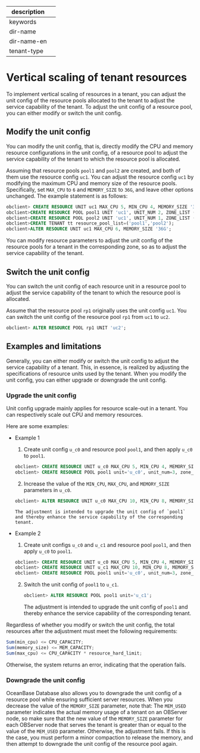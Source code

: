 |description||
|---|---|
|keywords||
|dir-name||
|dir-name-en||
|tenant-type||

# Vertical scaling of tenant resources

To implement vertical scaling of resources in a tenant, you can adjust the unit config of the resource pools allocated to the tenant to adjust the service capability of the tenant. To adjust the unit config of a resource pool, you can either modify or switch the unit config.

## Modify the unit config

You can modify the unit config, that is, directly modify the CPU and memory resource configurations in the unit config, of a resource pool to adjust the service capability of the tenant to which the resource pool is allocated.


Assuming that resource pools `pool1` and `pool2` are created, and both of them use the resource config `uc1`. You can adjust the resource config `uc1` by modifying the maximum CPU and memory size of the resource pools. Specifically, set `MAX_CPU` to `6` and `MEMORY_SIZE` to `36G`, and leave other options unchanged. The example statement is as follows:

```sql
obclient> CREATE RESOURCE UNIT uc1 MAX_CPU 5, MIN_CPU 4, MEMORY_SIZE '36G', MAX_IOPS 10000, MIN_IOPS 10000, LOG_DISK_SIZE = '108G';
obclient>CREATE RESOURCE POOL pool1 UNIT 'uc1', UNIT_NUM 2, ZONE_LIST ('z1', 'z2');
obclient>CREATE RESOURCE POOL pool2 UNIT 'uc1', UNIT_NUM 1, ZONE_LIST ('z3');
obclient>CREATE TENANT tt resource_pool_list=('pool1','pool2');
obclient>ALTER RESOURCE UNIT uc1 MAX_CPU 6, MEMORY_SIZE '36G';
```

You can modify resource parameters to adjust the unit config of the resource pools for a tenant in the corresponding zone, so as to adjust the service capability of the tenant.

## Switch the unit config

You can switch the unit config of each resource unit in a resource pool to adjust the service capability of the tenant to which the resource pool is allocated.

Assume that the resource pool `rp1` originally uses the unit config `uc1`. You can switch the unit config of the resource pool `rp1` from `uc1` to `uc2`.

```sql
obclient> ALTER RESOURCE POOL rp1 UNIT 'uc2';
```

## Examples and limitations

Generally, you can either modify or switch the unit config to adjust the service capability of a tenant. This, in essence, is realized by adjusting the specifications of resource units used by the tenant. When you modify the unit config, you can either upgrade or downgrade the unit config.

### Upgrade the unit config

Unit config upgrade mainly applies for resource scale-out in a tenant. You can respectively scale out CPU and memory resources.

Here are some examples:


* Example 1

   1. Create unit config `u_c0` and resource pool `pool1`, and then apply `u_c0` to `pool1`.

     ```sql
     obclient> CREATE RESOURCE UNIT u_c0 MAX_CPU 5, MIN_CPU 4, MEMORY_SIZE '36G', MAX_IOPS 10000, MIN_IOPS 10000, LOG_DISK_SIZE = '108G';
     obclient> CREATE RESOURCE POOL pool1 unit='u_c0', unit_num=3, zone_list=('z1','z2','z3');
     ```

   2. Increase the value of the `MIN_CPU`, `MAX_CPU`, and `MEMORY_SIZE` parameters in `u_c0`.

     ```sql
     obclient> ALTER RESOURCE UNIT u_c0 MAX_CPU 10, MIN_CPU 8, MEMORY_SIZE '72G';
     ```

      The adjustment is intended to upgrade the unit config of `pool1` and thereby enhance the service capability of the corresponding tenant.

* Example 2

   1. Create unit configs `u_c0` and `u_c1` and resource pool `pool1`, and then apply `u_c0` to `pool1`.

     ```sql
     obclient> CREATE RESOURCE UNIT u_c0 MAX_CPU 5, MIN_CPU 4, MEMORY_SIZE '36G', MAX_IOPS 10000, MIN_IOPS 10000, LOG_DISK_SIZE = '108G';
     obclient> CREATE RESOURCE UNIT u_c1 MAX_CPU 10, MIN_CPU 8, MEMORY_SIZE '72G', MAX_IOPS 10000, MIN_IOPS 10000, LOG_DISK_SIZE = '216G';
     obclient> CREATE RESOURCE POOL pool1 unit='u_c0', unit_num=3, zone_list=('z1','z2','z3');
     ```

   2. Switch the unit config of `pool1` to `u_c1`.

      ```sql
      obclient> ALTER RESOURCE POOL pool1 unit='u_c1';
      ```

      The adjustment is intended to upgrade the unit config of `pool1` and thereby enhance the service capability of the corresponding tenant.

Regardless of whether you modify or switch the unit config, the total resources after the adjustment must meet the following requirements:

```javascript
Sum(min_cpu) <= CPU_CAPACITY;
Sum(memory_size) <= MEM_CAPACITY;
Sum(max_cpu) <= CPU_CAPACITY * resource_hard_limit;
```

Otherwise, the system returns an error, indicating that the operation fails.

### Downgrade the unit config

OceanBase Database also allows you to downgrade the unit config of a resource pool while ensuring sufficient server resources. When you decrease the value of the `MEMORY_SIZE` parameter, note that: The `MEM_USED` parameter indicates the actual memory usage of a tenant on an OBServer node, so make sure that the new value of the `MEMORY_SIZE` parameter for each OBServer node that serves the tenant is greater than or equal to the value of the `MEM_USED` parameter. Otherwise, the adjustment fails. If this is the case, you must perform a minor compaction to release the memory, and then attempt to downgrade the unit config of the resource pool again.